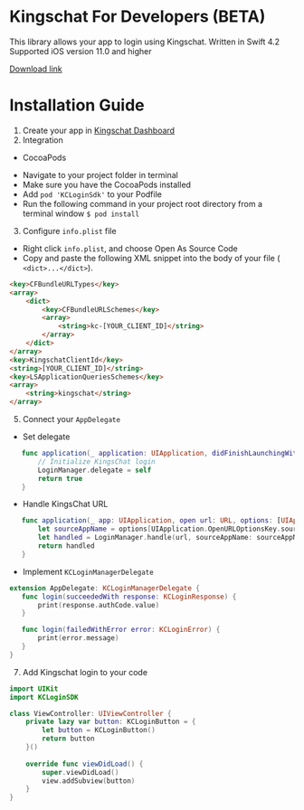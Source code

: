 # Kingschat For Developers (BETA)
This library allows your app to login using Kingschat.
Written in Swift 4.2
Supported iOS version 11.0 and higher

[Download link]()

# Installation Guide

 1. Create your app in [Kingschat Dashboard](https://developer.kingsch.at/)
 2. Integration
 * CocoaPods
 - Navigate to your project folder in terminal
 - Make sure you have the CocoaPods installed 
 - Add `pod 'KCLoginSdk'` to your Podfile
 - Run the following command in your project root directory from a terminal window
 `$ pod install`

 3. Configure `info.plist` file
 * Right click `info.plist`, and choose Open As Source Code
 * Copy and paste the following XML snippet into the body of your file ( `<dict>...</dict>`).
```html
<key>CFBundleURLTypes</key>
<array>
	<dict>
		<key>CFBundleURLSchemes</key>
		<array>
			<string>kc-[YOUR_CLIENT_ID]</string>
		</array>
	</dict>
</array>
<key>KingschatClientId</key>
<string>[YOUR_CLIENT_ID]</string>
<key>LSApplicationQueriesSchemes</key>
<array>
	<string>kingschat</string>
</array>
```
 5. Connect your `AppDelegate`
 * Set delegate
 ```swift
    func application(_ application: UIApplication, didFinishLaunchingWithOptions launchOptions: [UIApplication.LaunchOptionsKey: Any]?) -> Bool {
        // Initialize KingsChat login
        LoginManager.delegate = self
        return true
    }
 ```
 * Handle KingsChat URL
 ```swift
    func application(_ app: UIApplication, open url: URL, options: [UIApplication.OpenURLOptionsKey: Any] = [:]) -> Bool {
        let sourceAppName = options[UIApplication.OpenURLOptionsKey.sourceApplication] as? String
        let handled = LoginManager.handle(url, sourceAppName: sourceAppName)
        return handled
    }
 ```
 * Implement `KCLoginManagerDelegate` 
 ```swift
extension AppDelegate: KCLoginManagerDelegate {
    func login(succeededWith response: KCLoginResponse) {
        print(response.authCode.value)
    }

    func login(failedWithError error: KCLoginError) {
        print(error.message)
    }
}
 ```

 
 7. Add Kingschat login to your code
```swift 
import UIKit
import KCLoginSDK

class ViewController: UIViewController {
	private lazy var button: KCLoginButton = {
		let button = KCLoginButton()
		return button
	}()
	
	override func viewDidLoad() {
		super.viewDidLoad()
		view.addSubview(button)
	}
}
```

